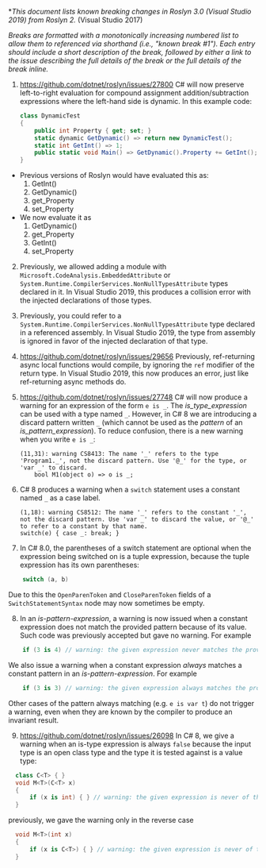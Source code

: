 **This document lists known breaking changes in Roslyn 3.0 (Visual Studio 2019) from Roslyn 2.* (Visual Studio 2017)

*Breaks are formatted with a monotonically increasing numbered list to allow them to referenced via shorthand (i.e., "known break #1").
Each entry should include a short description of the break, followed by either a link to the issue describing the full details of the break or the full details of the break inline.*

1. https://github.com/dotnet/roslyn/issues/27800 C# will now preserve left-to-right evaluation for compound assignment addition/subtraction expressions where the left-hand side is dynamic. In this example code:
    ``` C#
    class DynamicTest
    {
        public int Property { get; set; }
        static dynamic GetDynamic() => return new DynamicTest();
        static int GetInt() => 1;
        public static void Main() => GetDynamic().Property += GetInt();
    }
    ```
  - Previous versions of Roslyn would have evaluated this as:
    1. GetInt()
    2. GetDynamic()
    3. get_Property
    4. set_Property
  - We now evaluate it as
    1. GetDynamic()
    2. get_Property
    3. GetInt()
    4. set_Property

2. Previously, we allowed adding a module with `Microsoft.CodeAnalysis.EmbeddedAttribute` or `System.Runtime.CompilerServices.NonNullTypesAttribute` types declared in it.
    In Visual Studio 2019, this produces a collision error with the injected declarations of those types.

3. Previously, you could refer to a `System.Runtime.CompilerServices.NonNullTypesAttribute` type declared in a referenced assembly.
    In Visual Studio 2019, the type from assembly is ignored in favor of the injected declaration of that type.

4. https://github.com/dotnet/roslyn/issues/29656 Previously, ref-returning async local functions would compile, by ignoring the `ref` modifier of the return type.
    In Visual Studio 2019, this now produces an error, just like ref-returning async methods do.

5. https://github.com/dotnet/roslyn/issues/27748 C# will now produce a warning for an expression of the form `e is _`. The *is_type_expression* can be used with a type named `_`. However, in C# 8 we are introducing a discard pattern written `_` (which cannot be used as the *pattern* of an *is_pattern_expression*). To reduce confusion, there is a new warning when you write `e is _`:

    ``` none
    (11,31): warning CS8413: The name '_' refers to the type 'Program1._', not the discard pattern. Use '@_' for the type, or 'var _' to discard.
        bool M1(object o) => o is _;
    ```

6. C# 8 produces a warning when a `switch` statement uses a constant named `_` as a case label.

    ``` none
    (1,18): warning CS8512: The name '_' refers to the constant '_', not the discard pattern. Use 'var _' to discard the value, or '@_' to refer to a constant by that name.
    switch(e) { case _: break; }
    ```

7. In C# 8.0, the parentheses of a switch statement are optional when the expression being switched on is a tuple expression, because the tuple expression has its own parentheses:
  ``` c#
      switch (a, b)
  ```
   Due to this the `OpenParenToken` and `CloseParenToken` fields of a `SwitchStatementSyntax` node may now sometimes be empty.

8. In an *is-pattern-expression*, a warning is now issued when a constant expression does not match the provided pattern because of its value. Such code was previously accepted but gave no warning. For example
  ``` c#
      if (3 is 4) // warning: the given expression never matches the provided pattern.
  ```
  We also issue a warning when a constant expression *always* matches a constant pattern in an *is-pattern-expression*. For example
  ``` c#
      if (3 is 3) // warning: the given expression always matches the provided constant.
  ```
  Other cases of the pattern always matching (e.g. `e is var t`) do not trigger a warning, even when they are known by the compiler to produce an invariant result.

9. https://github.com/dotnet/roslyn/issues/26098 In C# 8, we give a warning when an is-type expression is always `false` because the input type is an open class type and the type it is tested against is a value type:
  ``` c#
    class C<T> { }
    void M<T>(C<T> x)
    {
        if (x is int) { } // warning: the given expression is never of the provided ('int') type.
    }
  ```
  previously, we gave the warning only in the reverse case
  ``` c#
    void M<T>(int x)
    {
        if (x is C<T>) { } // warning: the given expression is never of the provided ('C<T>') type.
    }
  ```
